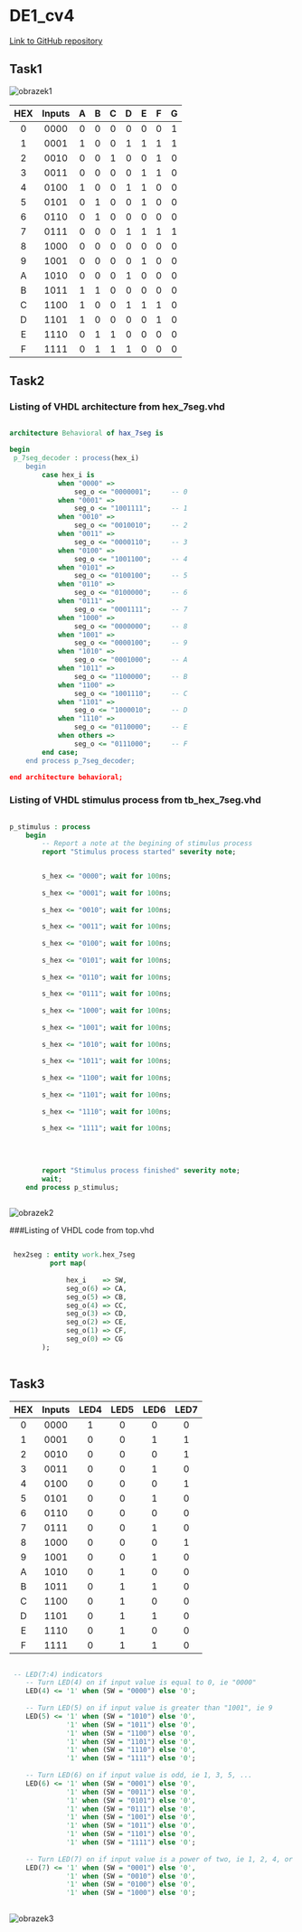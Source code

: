 # DE1_cv4

[Link to GitHub repository](https://github.com/PedroM42/Digital-electronics-1)

## Task1

![obrazek1](images/7seg.png)

| **HEX** | **Inputs** | **A** | **B** | **C** | **D** | **E** | **F** | **G** |
| :-: | :-: | :-: | :-: | :-: | :-: | :-: | :-: | :-: |
| 0 | 0000 | 0 | 0 | 0 | 0 | 0 | 0 | 1 |
| 1 | 0001 | 1 | 0 | 0 | 1 | 1 | 1 | 1 |
| 2 | 0010 | 0 | 0 | 1 | 0 | 0 | 1 | 0 | 
| 3 | 0011 | 0 | 0 | 0 | 0 | 1 | 1 | 0 |
| 4 | 0100 | 1 | 0 | 0 | 1 | 1 | 0 | 0 |
| 5 | 0101 | 0 | 1 | 0 | 0 | 1 | 0 | 0 |
| 6 | 0110 | 0 | 1 | 0 | 0 | 0 | 0 | 0 |
| 7 | 0111 | 0 | 0 | 0 | 1 | 1 | 1 | 1 |
| 8 | 1000 | 0 | 0 | 0 | 0 | 0 | 0 | 0 | 
| 9 | 1001 | 0 | 0 | 0 | 0 | 1 | 0 | 0 |
| A | 1010 | 0 | 0 | 0 | 1 | 0 | 0 | 0 |
| B | 1011 | 1 | 1 | 0 | 0 | 0 | 0 | 0 |
| C | 1100 | 1 | 0 | 0 | 1 | 1 | 1 | 0 |
| D | 1101 | 1 | 0 | 0 | 0 | 0 | 1 | 0 |
| E | 1110 | 0 | 1 | 1 | 0 | 0 | 0 | 0 |
| F | 1111 | 0 | 1 | 1 | 1 | 0 | 0 | 0 |

## Task2 

### Listing of VHDL architecture from hex_7seg.vhd 
```vhdl

architecture Behavioral of hax_7seg is

begin
 p_7seg_decoder : process(hex_i)
    begin
        case hex_i is
            when "0000" =>
                seg_o <= "0000001";     -- 0
            when "0001" =>
                seg_o <= "1001111";     -- 1
            when "0010" =>
                seg_o <= "0010010";     -- 2
            when "0011" =>
                seg_o <= "0000110";     -- 3
            when "0100" =>
                seg_o <= "1001100";     -- 4
            when "0101" =>
                seg_o <= "0100100";     -- 5
            when "0110" =>   
                seg_o <= "0100000";     -- 6
            when "0111" =>
                seg_o <= "0001111";     -- 7
            when "1000" =>
                seg_o <= "0000000";     -- 8
            when "1001" =>
                seg_o <= "0000100";     -- 9
            when "1010" =>
                seg_o <= "0001000";     -- A
            when "1011" =>
                seg_o <= "1100000";     -- B
            when "1100" =>
                seg_o <= "1001110";     -- C
            when "1101" =>
                seg_o <= "1000010";     -- D
            when "1110" =>
                seg_o <= "0110000";     -- E
            when others =>
                seg_o <= "0111000";     -- F
        end case;
    end process p_7seg_decoder;

end architecture behavioral;

```

### Listing of VHDL stimulus process from tb_hex_7seg.vhd

```vhdl

p_stimulus : process
    begin
        -- Report a note at the begining of stimulus process
        report "Stimulus process started" severity note;


        s_hex <= "0000"; wait for 100ns;
        
        s_hex <= "0001"; wait for 100ns;
        
        s_hex <= "0010"; wait for 100ns;
        
        s_hex <= "0011"; wait for 100ns;
        
        s_hex <= "0100"; wait for 100ns;
        
        s_hex <= "0101"; wait for 100ns;
        
        s_hex <= "0110"; wait for 100ns;
        
        s_hex <= "0111"; wait for 100ns;
        
        s_hex <= "1000"; wait for 100ns;
        
        s_hex <= "1001"; wait for 100ns;
        
        s_hex <= "1010"; wait for 100ns;
        
        s_hex <= "1011"; wait for 100ns;
        
        s_hex <= "1100"; wait for 100ns;
        
        s_hex <= "1101"; wait for 100ns;
        
        s_hex <= "1110"; wait for 100ns;
        
        s_hex <= "1111"; wait for 100ns;
        
        
        
        
        report "Stimulus process finished" severity note;
        wait;
    end process p_stimulus;
	
```

![obrazek2](images/sim.png)

###Listing of VHDL code from top.vhd

```vhdl

 hex2seg : entity work.hex_7seg
          port map(
              
              hex_i    => SW,
              seg_o(6) => CA,
              seg_o(5) => CB,
              seg_o(4) => CC,
              seg_o(3) => CD,
              seg_o(2) => CE,
              seg_o(1) => CF,
              seg_o(0) => CG
        );
		
```

## Task3

| **HEX** | **Inputs** | **LED4** | **LED5** | **LED6** | **LED7** |
| :-: | :-: | :-: | :-: | :-: | :-: |
| 0 | 0000 | 1 | 0 | 0 | 0 |
| 1 | 0001 | 0 | 0 | 1 | 1 |
| 2 | 0010 | 0 | 0 | 0 | 1 |
| 3 | 0011 | 0 | 0 | 1 | 0 |
| 4 | 0100 | 0 | 0 | 0 | 1 |
| 5 | 0101 | 0 | 0 | 1 | 0 |
| 6 | 0110 | 0 | 0 | 0 | 0 |
| 7 | 0111 | 0 | 0 | 1 | 0 |
| 8 | 1000 | 0 | 0 | 0 | 1 | 
| 9 | 1001 | 0 | 0 | 1 | 0 |
| A | 1010 | 0 | 1 | 0 | 0 |
| B | 1011 | 0 | 1 | 1 | 0 |
| C | 1100 | 0 | 1 | 0 | 0 |
| D | 1101 | 0 | 1 | 1 | 0 |
| E | 1110 | 0 | 1 | 0 | 0 |
| F | 1111 | 0 | 1 | 1 | 0 |

```vhdl

 -- LED(7:4) indicators
    -- Turn LED(4) on if input value is equal to 0, ie "0000"
    LED(4) <= '1' when (SW = "0000") else '0';
    
    -- Turn LED(5) on if input value is greater than "1001", ie 9
    LED(5) <= '1' when (SW = "1010") else '0',
              '1' when (SW = "1011") else '0',
              '1' when (SW = "1100") else '0',
              '1' when (SW = "1101") else '0',
              '1' when (SW = "1110") else '0',
              '1' when (SW = "1111") else '0';
    
    -- Turn LED(6) on if input value is odd, ie 1, 3, 5, ...
    LED(6) <= '1' when (SW = "0001") else '0',
              '1' when (SW = "0011") else '0',
              '1' when (SW = "0101") else '0',
              '1' when (SW = "0111") else '0',
              '1' when (SW = "1001") else '0',
              '1' when (SW = "1011") else '0',
              '1' when (SW = "1101") else '0',
              '1' when (SW = "1111") else '0';
    
    -- Turn LED(7) on if input value is a power of two, ie 1, 2, 4, or 8
    LED(7) <= '1' when (SW = "0001") else '0',
              '1' when (SW = "0010") else '0',
              '1' when (SW = "0100") else '0',
              '1' when (SW = "1000") else '0';
             
```

![obrazek3](images/sim2.png)
